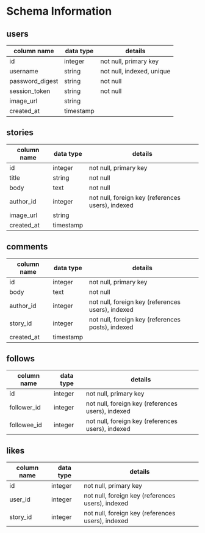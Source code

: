 # Schema Information

## users

column name     | data type | details
----------------|-----------|-----------------------
id              | integer   | not null, primary key
username        | string    | not null, indexed, unique
password_digest | string    | not null
session_token   | string    | not null
image_url       | string
created_at      | timestamp |

## stories
column name | data type | details
------------|-----------|-----------------------
id          | integer   | not null, primary key
title       | string    | not null
body        | text      | not null
author_id   | integer   | not null, foreign key (references users), indexed
image_url   | string    |
created_at  | timestamp |

## comments
column name | data type | details
------------|-----------|-----------------------
id          | integer   | not null, primary key
body        | text      | not null
author_id   | integer   | not null, foreign key (references users), indexed
story_id    | integer   | not null, foreign key (references posts), indexed
created_at  | timestamp |

## follows
column name | data type | details
------------|-----------|-----------------------
id          | integer   | not null, primary key
follower_id | integer   | not null, foreign key (references users), indexed
followee_id | integer   | not null, foreign key (references users), indexed


## likes
column name | data type | details
------------|-----------|-----------------------
id          | integer   | not null, primary key
user_id     | integer   | not null, foreign key (references users), indexed
story_id    | integer   | not null, foreign key (references users), indexed
